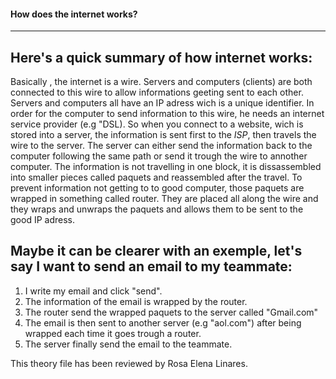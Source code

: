 #### How does the internet works?

---

## Here's a quick summary of how internet works:

Basically , the internet is a wire. Servers and computers (clients) are both connected to this wire to allow informations geeting sent to each other. Servers and computers all have an IP adress wich is a unique identifier. In order for the computer to send information to this wire, he needs an internet service provider (e.g "DSL). So when you connect to a website, wich is stored into a server, the information is sent first to the *ISP*, then travels the wire to the server. The server can either send the information back to the computer following the same path or send it trough the wire to annother computer. The information is not travelling in one block, it is dissassembled into smaller pieces called paquets and reassembled after the travel. To prevent information not getting to to good computer, those paquets are wrapped in something called router. They are placed all along the wire and they wraps and unwraps the paquets and allows them to be sent to the good IP adress.

## Maybe it can be clearer with an exemple, let's say I want to send an email to my teammate:

1. I write my email and click "send".
2. The information of the email is wrapped by the router.
2. The router send the wrapped paquets to the server called "Gmail.com"
2. The email is then sent to another server (e.g "aol.com") after being wrapped each time it goes trough a router.
2. The server finally send the email to the teammate.



This theory file has been reviewed by Rosa Elena Linares.
